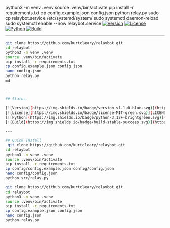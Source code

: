 python3 -m venv .venv
source .venv/bin/activate
pip install -r requirements.txt
cp config.example.json config.json
python relay.py
sudo cp relaybot.service /etc/systemd/system/
sudo systemctl daemon-reload
sudo systemctl enable --now relaybot.service
[![Version](https://img.shields.io/badge/version-v1.1.0-blue.svg)](https://github.com/kurtcleary/relaybot/releases)
[![License](https://img.shields.io/badge/license-MIT-green.svg)](LICENSE)
[![Python](https://img.shields.io/badge/python-3.12+-brightgreen.svg)](https://www.python.org/)
[![Build](https://img.shields.io/badge/build-stable-success.svg)](https://github.com/kurtcleary/relaybot)

---

```bash
git clone https://github.com/kurtcleary/relaybot.git
cd relaybot
python3 -m venv .venv
source .venv/bin/activate
pip install -r requirements.txt
cp config.example.json config.json
nano config.json
python relay.py
md

---

## Status

[![Version](https://img.shields.io/badge/version-v1.1.0-blue.svg)](https://github.com/kurtcleary/relaybot/releases)
[![License](https://img.shields.io/badge/license-MIT-green.svg)](LICENSE)
[![Python](https://img.shields.io/badge/python-3.12+-brightgreen.svg)](https://www.python.org/)
[![Build](https://img.shields.io/badge/build-stable-success.svg)](https://github.com/kurtcleary/relaybot)

---

## Quick Install
 git clone https://github.com/kurtcleary/relaybot.git 
cd relaybot 
python3 -m venv .venv 
source .venv/bin/activate 
pip install -r requirements.txt 
cp config/config.example.json config/config.json 
nano config/config.json 
python src/relay.py

git clone https://github.com/kurtcleary/relaybot.git
cd relaybot
python3 -m venv .venv
source .venv/bin/activate
pip install -r requirements.txt
cp config.example.json config.json
nano config.json
python relay.py
